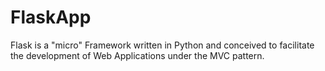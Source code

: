 # FlaskApp
Flask is a "micro" Framework written in Python and conceived to facilitate the development of Web Applications under the MVC pattern.
